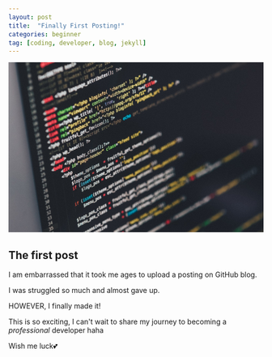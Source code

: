 ```yaml
---
layout: post
title:  "Finally First Posting!"
categories: beginner
tag: [coding, developer, blog, jekyll]
---
```





![coding_screen](../images/2023-05-12-first/coding_screen.jpg)


<h2>The first post</h2>


I am embarrassed that it took me ages to upload a posting on GitHub blog.

I was struggled so much and almost gave up. 

HOWEVER, I finally made it!

This is so exciting, I can't wait to share my journey to becoming a *professional* developer haha

Wish me luck💕


